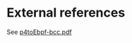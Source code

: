 # External references

See [p4toEbpf-bcc.pdf](https://github.com/iovisor/bpf-docs/blob/master/p4/p4toEbpf-bcc.pdf)
